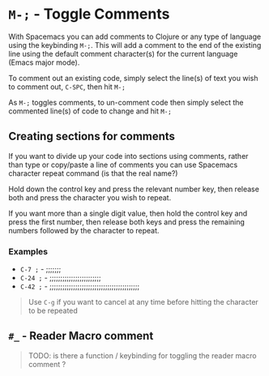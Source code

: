 # `M-;` - Toggle Comments 

With Spacemacs you can add comments to Clojure or any type of language using the keybinding `M-;`.  This will add a comment to the end of the existing line using the default comment character(s) for the current language (Emacs major mode).

To comment out an existing code, simply select the line(s) of text you wish to comment out, `C-SPC`, then hit `M-;` 

As `M-;` toggles comments, to un-comment code then simply select the commented line(s) of code to change and hit `M-;`


## Creating sections for comments 

If you want to divide up your code into sections using comments, rather than type or copy/paste a line of comments you can use Spacemacs character repeat command (is that the real name?)

Hold down the control key and press the relevant number key, then release both and press the character you wish to repeat.

If you want more than a single digit value, then hold the control key and press the first number, then release both keys and press the remaining numbers followed by the character to repeat.

### Examples

* `C-7 ;`  - ;;;;;;;
* `C-24 ;` - ;;;;;;;;;;;;;;;;;;;;;;;;
* `C-42 ;` - ;;;;;;;;;;;;;;;;;;;;;;;;;;;;;;;;;;;;;;;;;;

> Use `C-g` if you want to cancel at any time before hitting the character to be repeated


## `#_` - Reader Macro comment 

> TODO: is there a function / keybinding for toggling the reader macro comment ?

